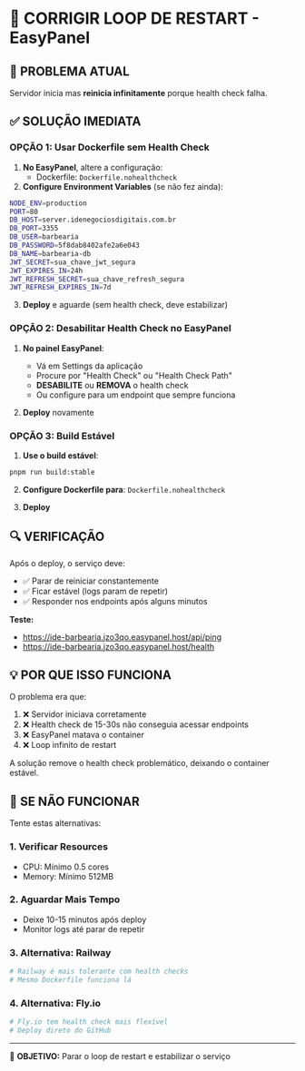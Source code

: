 # 🔄 CORRIGIR LOOP DE RESTART - EasyPanel

## 🚨 PROBLEMA ATUAL

Servidor inicia mas **reinicia infinitamente** porque health check falha.

## ✅ SOLUÇÃO IMEDIATA

### **OPÇÃO 1: Usar Dockerfile sem Health Check**

1. **No EasyPanel**, altere a configuração:
   - Dockerfile: `Dockerfile.nohealthcheck`
2. **Configure Environment Variables** (se não fez ainda):

```bash
NODE_ENV=production
PORT=80
DB_HOST=server.idenegociosdigitais.com.br
DB_PORT=3355
DB_USER=barbearia
DB_PASSWORD=5f8dab8402afe2a6e043
DB_NAME=barbearia-db
JWT_SECRET=sua_chave_jwt_segura
JWT_EXPIRES_IN=24h
JWT_REFRESH_SECRET=sua_chave_refresh_segura
JWT_REFRESH_EXPIRES_IN=7d
```

3. **Deploy** e aguarde (sem health check, deve estabilizar)

### **OPÇÃO 2: Desabilitar Health Check no EasyPanel**

1. **No painel EasyPanel**:
   - Vá em Settings da aplicação
   - Procure por "Health Check" ou "Health Check Path"
   - **DESABILITE** ou **REMOVA** o health check
   - Ou configure para um endpoint que sempre funciona

2. **Deploy** novamente

### **OPÇÃO 3: Build Estável**

1. **Use o build estável**:

```bash
pnpm run build:stable
```

2. **Configure Dockerfile para**: `Dockerfile.nohealthcheck`

3. **Deploy**

## 🔍 VERIFICAÇÃO

Após o deploy, o serviço deve:

- ✅ Parar de reiniciar constantemente
- ✅ Ficar estável (logs param de repetir)
- ✅ Responder nos endpoints após alguns minutos

**Teste:**

- https://ide-barbearia.jzo3qo.easypanel.host/api/ping
- https://ide-barbearia.jzo3qo.easypanel.host/health

## 💡 POR QUE ISSO FUNCIONA

O problema era que:

1. ❌ Servidor iniciava corretamente
2. ❌ Health check de 15-30s não conseguia acessar endpoints
3. ❌ EasyPanel matava o container
4. ❌ Loop infinito de restart

A solução remove o health check problemático, deixando o container estável.

## 🚨 SE NÃO FUNCIONAR

Tente estas alternativas:

### **1. Verificar Resources**

- CPU: Mínimo 0.5 cores
- Memory: Mínimo 512MB

### **2. Aguardar Mais Tempo**

- Deixe 10-15 minutos após deploy
- Monitor logs até parar de repetir

### **3. Alternativa: Railway**

```bash
# Railway é mais tolerante com health checks
# Mesmo Dockerfile funciona lá
```

### **4. Alternativa: Fly.io**

```bash
# Fly.io tem health check mais flexível
# Deploy direto do GitHub
```

---

🎯 **OBJETIVO:** Parar o loop de restart e estabilizar o serviço
